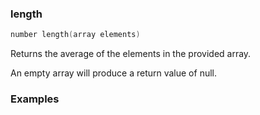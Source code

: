 ### length

```c++
number length(array elements)
```

Returns the average of the elements in the provided array.

An empty array will produce a return value of null.

### Examples


